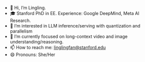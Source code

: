 - 👋 Hi, I’m Lingling.
- 🎓 Stanford PhD in EE. Experience: Google DeepMind, Meta AI Research.
- 👀 I’m interested in LLM inference/serving with quantization and parallelism
- 🌱 I’m currently focused on long-context video and image understanding/reasoning.
- 📫 How to reach me: linglingfan@stanford.edu
- 😄 Pronouns: She/Her

